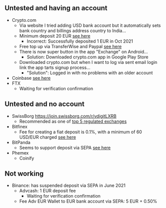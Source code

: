 ## Untested and having an account

- Crypto.com
  - Via website I tried adding USD bank account but it automatically sets bank country and billings address country to India...
  - Minimum deposit 20 EUR [see here](https://help.crypto.com/en/articles/2461467-fiat-wallet-eur-bank-transfers-via-sepa-network)
    - Incorrect: Successfully deposited 1 EUR in Oct 2021
  - Free top up via TransferWise and Paypal [see here](https://blog.crypto.com/free-fiat-top-ups-for-transferwise-and-paypal-users/)
  - There is now super button in the app "Exchange" on Android...
    - Solution: Downloaded crypto.com app in Google Play Store
  - Downloaded crypto.com but when I want to log via sent email login link the app tarts signup process...
    - "Solution": Logged in with no problems with an older account
- Coinbase [see here](https://help.coinbase.com/en/coinbase/getting-started/add-a-payment-method/payment-methods-for-european-customers)
- FTX
  - Waiting for verification confirmation

## Untested and no account

- SwissBorg https://join.swissborg.com/r/vdigitLXRB
  - Recommended as one of [top 5 regulated exchanges](https://www.youtube.com/watch?v=CSj8smV63Es)
- Bitfinex
  - Fee for creating a fiat deposit is 0.1%, with a minimum of 60 USD/EUR charged [see here](https://support.bitfinex.com/hc/en-us/articles/360023357574-Bank-Wire-Deposit-)
- BitPanda
  - Seems to support deposit via SEPA [see here](https://support.bitpanda.com/hc/en-us/articles/360000123199-Payment-methods-limits-and-transaction-costs)
- Phemex
  - Coinify

## Not working

- Binance: has suspended deposit via SEPA in June 2021
  - Advcash: 1 EUR deposit fee
    - Waiting for verification confirmation
  - Fee Adv EUR Wallet to EUR bank account via SEPA: 5 EUR + 0.50%
